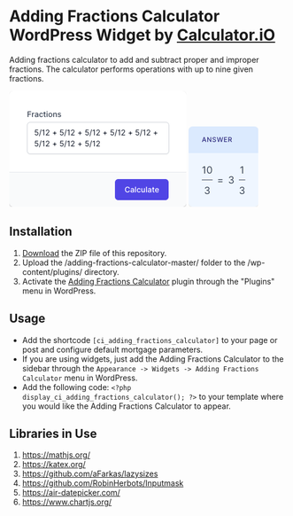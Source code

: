 # Adding Fractions Calculator WordPress Widget by [Calculator.iO](https://www.calculator.io/ "Calculator.iO Homepage")

Adding fractions calculator to add and subtract proper and improper fractions. The calculator performs operations with up to nine given fractions.

![Adding Fractions Calculator Input Form](/assets/images/screenshot-1.png "Adding Fractions Calculator Input Form")
![Adding Fractions Calculator Calculation Results](/assets/images/screenshot-2.png "Adding Fractions Calculator Calculation Results")

## Installation

1. [Download](https://github.com/pub-calculator-io/age-calculator/archive/refs/heads/master.zip) the ZIP file of this repository.
2. Upload the /adding-fractions-calculator-master/ folder to the /wp-content/plugins/ directory.
3. Activate the [Adding Fractions Calculator](https://www.calculator.io/adding-fractions-calculator/ "Adding Fractions Calculator Homepage") plugin through the "Plugins" menu in WordPress.

## Usage
* Add the shortcode `[ci_adding_fractions_calculator]` to your page or post and configure default mortgage parameters.
* If you are using widgets, just add the Adding Fractions Calculator to the sidebar through the `Appearance -> Widgets -> Adding Fractions Calculator` menu in WordPress.
* Add the following code: `<?php display_ci_adding_fractions_calculator(); ?>` to your template where you would like the Adding Fractions Calculator to appear.

## Libraries in Use
1. https://mathjs.org/
2. https://katex.org/
3. https://github.com/aFarkas/lazysizes
4. https://github.com/RobinHerbots/Inputmask
5. https://air-datepicker.com/
6. https://www.chartjs.org/
